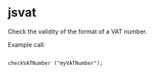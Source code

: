 # jsvat
Check the validity of the format of a VAT number.


Example call:

<code>
checkVATNumber ("myVATNumber");
</code>
